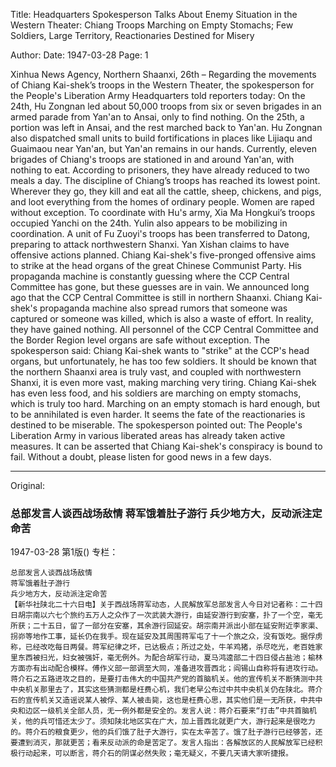 Title: Headquarters Spokesperson Talks About Enemy Situation in the Western Theater: Chiang Troops Marching on Empty Stomachs; Few Soldiers, Large Territory, Reactionaries Destined for Misery

Author:
Date: 1947-03-28
Page: 1

Xinhua News Agency, Northern Shaanxi, 26th – Regarding the movements of Chiang Kai-shek’s troops in the Western Theater, the spokesperson for the People's Liberation Army Headquarters told reporters today: On the 24th, Hu Zongnan led about 50,000 troops from six or seven brigades in an armed parade from Yan'an to Ansai, only to find nothing. On the 25th, a portion was left in Ansai, and the rest marched back to Yan'an. Hu Zongnan also dispatched small units to build fortifications in places like Lijiaqu and Guaimaou near Yan'an, but Yan'an remains in our hands. Currently, eleven brigades of Chiang's troops are stationed in and around Yan'an, with nothing to eat. According to prisoners, they have already reduced to two meals a day. The discipline of Chiang’s troops has reached its lowest point. Wherever they go, they kill and eat all the cattle, sheep, chickens, and pigs, and loot everything from the homes of ordinary people. Women are raped without exception. To coordinate with Hu's army, Xia Ma Hongkui’s troops occupied Yanchi on the 24th. Yulin also appears to be mobilizing in coordination. A unit of Fu Zuoyi's troops has been transferred to Datong, preparing to attack northwestern Shanxi. Yan Xishan claims to have offensive actions planned. Chiang Kai-shek's five-pronged offensive aims to strike at the head organs of the great Chinese Communist Party. His propaganda machine is constantly guessing where the CCP Central Committee has gone, but these guesses are in vain. We announced long ago that the CCP Central Committee is still in northern Shaanxi. Chiang Kai-shek's propaganda machine also spread rumors that someone was captured or someone was killed, which is also a waste of effort. In reality, they have gained nothing. All personnel of the CCP Central Committee and the Border Region level organs are safe without exception. The spokesperson said: Chiang Kai-shek wants to "strike" at the CCP's head organs, but unfortunately, he has too few soldiers. It should be known that the northern Shaanxi area is truly vast, and coupled with northwestern Shanxi, it is even more vast, making marching very tiring. Chiang Kai-shek has even less food, and his soldiers are marching on empty stomachs, which is truly too hard. Marching on an empty stomach is hard enough, but to be annihilated is even harder. It seems the fate of the reactionaries is destined to be miserable. The spokesperson pointed out: The People's Liberation Army in various liberated areas has already taken active measures. It can be asserted that Chiang Kai-shek's conspiracy is bound to fail. Without a doubt, please listen for good news in a few days.



<hr /> 

Original: 


### 总部发言人谈西战场敌情  蒋军饿着肚子游行  兵少地方大，反动派注定命苦

1947-03-28
第1版()
专栏：

    总部发言人谈西战场敌情
    蒋军饿着肚子游行
    兵少地方大，反动派注定命苦
    【新华社陕北二十六日电】关于西战场蒋军动态，人民解放军总部发言人今日对记者称：二十四日胡宗南以六七个旅约五万人之众作了一次武装大游行，由延安游行到安塞，扑了一个空，毫无所获；二十五日，留了一部分在安塞，其余游行回延安。胡宗南并派出小部在延安附近李家渠、拐峁等地作工事，延长仍在我手。现在延安及其周围蒋军屯了十一个旅之众，没有饭吃。据俘虏称，已经改吃每日两餐。蒋军纪律之坏，已达极点；所过之处，牛羊鸡猪，杀尽吃光，老百姓家里东西被扫光，妇女被强奸，毫无例外。为配合胡军行动，夏马鸿逵部二十四日侵占盐池；榆林方面亦有出动配合模样。傅作义部一部调至大同，准备进攻晋西北；阎锡山自称将有进攻行动。蒋介石之五路进攻之目的，是要打击伟大的中国共产党的首脑机关。他的宣传机关不断猜测中共中央机关那里去了，其实这些猜测都是枉费心机，我们老早公布过中共中央机关仍在陕北。蒋介石的宣传机关又造谣说某人被俘、某人被击毙，这也是枉费心思，其实他们是一无所获，中共中央和边区一级机关全部人员，无一例外都是安全的。发言人说：蒋介石要来“打击”中共首脑机关，他的兵可惜还太少了。须知陕北地区实在广大，加上晋西北就更广大，游行起来是很吃力的。蒋介石的粮食更少，他的兵们饿了肚子大游行，实在太辛苦了。饿了肚子游行已经够苦，还要遭到消灭，那就更苦；看来反动派的命是苦定了。发言人指出：各解放区的人民解放军已经积极行动起来，可以断言，蒋介石的阴谋必然失败；毫无疑义，不要几天请大家听捷报。
